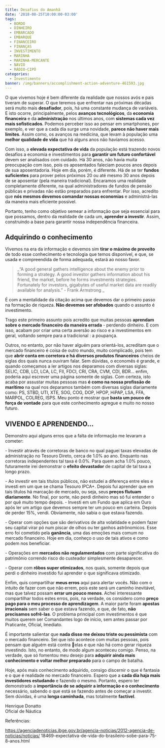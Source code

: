 ```yaml
---
title: Desafios do Amanhã
date: '2018-08-25T10:00:00-03:00'
tags:
  - BORDO
  - DINHEIRO
  - EMBARCADO
  - EMBARQUE
  - FINANCEIRO
  - FINANÇAS
  - INVESTIMENTO
  - MARINHA
  - MARINHA-MERCANTE
  - NAVIO
  - RÁDIO-CIPÓ
categories:
  - Investimento
banner: /img/banners/accomplishment-action-adventure-461593.jpg
---
```

O que vivemos hoje é bem diferente da realidade que nossos avós e pais tiveram de superar. O que teremos que enfrentar nas próximas décadas será muito mais **desafiador**, pois, há uma constante mudança de variáveis. E isto ocorre, principalmente, pelos **avanços tecnológicos**, da **economia financeira** e da **administração** nos últimos anos, com **sistemas cada vez mais sofisticados**. Podemos perceber isso ao pensar em smartphones, por exemplo, e ver que a cada dia surge uma novidade, **parece não haver mais limites**. Assim como, os avanços na medicina, que levam à população uma **melhor qualidade de vida** que há alguns anos não havíamos acesso.

Com isso, a **elevada expectativa de vida** da população está trazendo novos desafios a economia e investimentos para **garantir um futuro confortável** devem ser analisados com cuidado. Há 30 anos, não havia muita preocupação com isso, pois os aposentados faleciam poucos anos depois de sua aposentadoria. Hoje em dia, porém, é diferente. Há de se ter **fundos suficientes** para prover pelos próximos 20 ou até mesmo 30 anos depois de se aposentar (pela maneira tradicional). Encaramos uma realidade completamente diferente, na qual administradores de fundos de pensão públicas e privadas não estão preparados para enfrentar. Por isso, acredito que **nós mesmos devemos comandar nossas economias** e administrá-las da maneira mais eficiente possível.

Portanto, tenho como objetivo semear a informação que seja essencial para que possamos, dentro da realidade de cada um, **aprender a investir**. Assim, construindo a base para garantir nossa independência financeira.

## Adquirindo o conhecimento

Vivemos na era da informação e devemos sim **tirar o máximo de proveito** de todo esse conhecimento e tecnologia que temos disponível, e que, se usada e compreendida de forma adequada, estará ao nosso favor.

> _“A good general gathers intelligence about the enemy prior to forming a strategy. A good investor gathers information about his friend, the market, before he forms investments strategies. Fortunately for investors, gigabytes of useful market data are readily available for analysis.” - Frank Armstrong
> _

É com a mentalidade da citação acima que devemos dar o primeiro passo na formação de riqueza. **Não devemos ser afobados** quando o assunto é investimento.

Trago este primeiro assunto pois acredito que muitas pessoas **aprendam sobre o mercado financeiro da maneira errada** - perdendo dinheiro. E com isso, acabam por criar uma certa aversão ao risco e a investimentos em geral, voltando sempre para a tradicional
: a poupança. 

Outros, no entanto, por não haver alguém para orientá-los, acreditam que o mercado financeiro é coisa de outro mundo, muito complicado, pois tem que **abrir conta em corretora e há diversos produtos financeiros** cheios de siglas dos quais nunca ouviram falar. Sem dúvidas, o economês é grande, e quando começamos a ler artigos nos deparamos com diversas siglas: SELIC, CDB, LCI, LCA, LC, FII, FDCI, CRI, CRA, CVM, CDI, BDR... enfim, poderia aqui escrever uma página somente de siglas. Com certeza, isto acaba por assustar muitas pessoas mas **é como na nossa profissão de marítimo** na qual nos deparamos também com diversas siglas diariamente como: PS, STBD, UTI, XTE, SOG, COG, DOP, HPOP, HiPAP, LSA, FFA, MARPOL, COLREG, ISPS. Meu ponto é mostrar que **basta um pouco de força de vontade** para que este conhecimento agregue e muito no nosso futuro.

## VIVENDO E APRENDENDO...

Demonstro aqui alguns erros que a falta de informação me levaram a cometer:

\- Investir através de corretoras de banco no qual paguei taxas elevadas de administração no Tesouro Direto, cerca de 1.0% ao ano. Enquanto nas corretoras independentes tal taxa é 0.0%. Para quem acha 1.0% pouco, futuramente irei demonstrar o **efeito devastador** de capital de tal taxa a longo prazo. 

\- Ao investir em tais títulos públicos, não estudei a diferença entre eles e investi em um que se chama Tesouro IPCA+. Depois fui aprender que em tais títulos há marcação de mercado, ou seja, seus **preços flutuam diariamente**. No final, por sorte, não perdi dinheiro mas só fui entender o por quê muito tempo depois. - Investi em um Fundo que aplica em Ouro após ler um artigo que devemos sempre ter um pouco em carteira. Depois de perder 15%, vendi. Obviamente, não sabia o que estava fazendo.

\- Operar com opções que são derivativos de alta volatidade e podem fazer seu capital virar pó num piscar de olhos ou ter ganhos astrônomicos. Esse erro foi cometido pela **ganância**, uma das emoções mais comum no mercado financeiro. Hoje em dia, conheço o uso de tais ativos e como podem nos beneficiar.

\- Operações em **mercados não regulamentados** com parte significativa do patrimônio
 correndo risco do custeador simplesmente desaparecer. 

\- Operar com **rôbos super otimizados**, nos quais, somente depois que perdi o dinheiro
 investido fui aprender o que significava otimizado.

Enfim, quis compartilhar **meus erros** aqui para alertar vocês. Não com o intuito de fazer com que não errem, pois este será um caminho inevitável, mas que talvez possam **errar um pouco menos**. Achei interessante compartilhar todos estes erros, pois, na verdade, os considero como **preço pago para o meu processo de aprendizagem**. A maior parte foram **apostas irracionais** sem saber o que estava fazendo, e que, de fato, **não precisamos sofrê-las**. O problema principal com investimentos é que muitos querem ser Comandantes logo de início, sem antes passar por Praticante, Oficial, Imediato.

É importante salientar que **nada disso me deixou triste ou pessimista** com o mercado financeiro. Sei que isto acontece com muitas pessoas, pois pensam que alguém está contra elas e que não há como gerar riqueza investindo. Isto, no entanto, de modo algum aconteceu comigo. Penso, na verdade, que só fomentou meu desejo para **adquirir ainda mais conhecimento e voltar melhor preparado** para o campo de batalha.

Hoje, após mais conhecimento adquirido, consigo discernir o que é fantasia e o que é realidade no mercado financeiro. Espero que a **cada dia haja mais investidores estudando** e fazendo o mesmo. Portanto, espero ter demonstrado a **importância de se adquirir a informação e o conhecimento** necessário, sabendo o que está se fazendo antes de começar a investir. Sem dúvidas, é uma **longa caminhada**, mas totalmente **factível**.

Henrique Donatto \
Oficial de Náutica

Referências:

 https://agenciadenoticias.ibge.gov.br/agencia-noticias/2012-agencia-de-noticias/noticias/ 18469-expectativa-de-vida-do-brasileiro-sobe-para-75-8-anos.html
